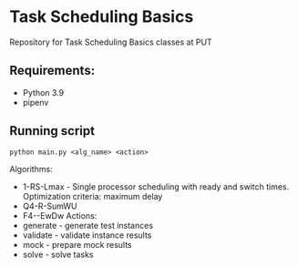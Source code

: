 # Task Scheduling Basics

Repository for Task Scheduling Basics classes at PUT

## Requirements:
- Python 3.9
- pipenv

## Running script

`python main.py <alg_name> <action>`

Algorithms: 
- 1-RS-Lmax - Single processor scheduling with ready and switch times. Optimization criteria: maximum delay
- Q4-R-SumWU 
- F4--EwDw
Actions: 
- generate - generate test instances
- validate - validate instance results
- mock - prepare mock results
- solve - solve tasks
